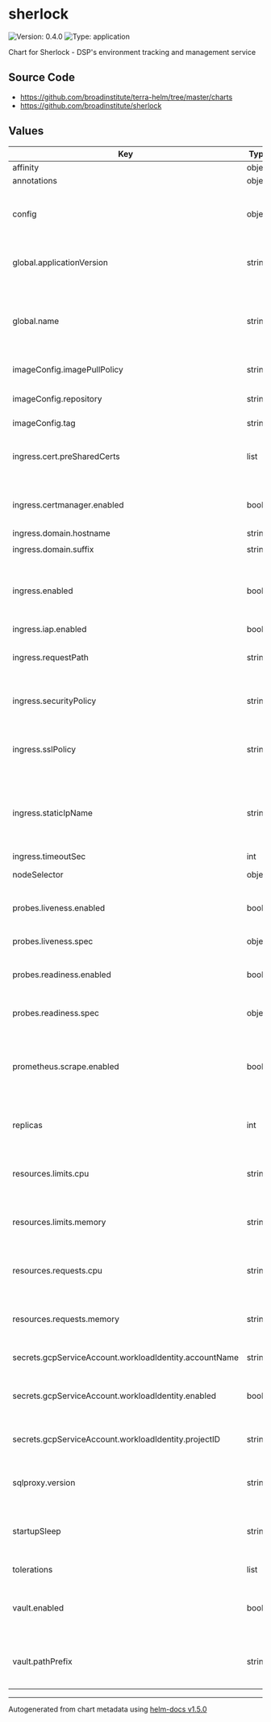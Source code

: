 # sherlock

![Version: 0.4.0](https://img.shields.io/badge/Version-0.4.0-informational?style=flat-square) ![Type: application](https://img.shields.io/badge/Type-application-informational?style=flat-square)

Chart for Sherlock - DSP's environment tracking and management service

## Source Code

* <https://github.com/broadinstitute/terra-helm/tree/master/charts>
* <https://github.com/broadinstitute/sherlock>

## Values

| Key | Type | Default | Description |
|-----|------|---------|-------------|
| affinity | object | `{}` | affinity map |
| annotations | object | `{}` |  |
| config | object | `nil` | Required; contents of revere.yaml to be given to the application |
| global.applicationVersion | string | `"latest"` | (string) What version of the application to deploy |
| global.name | string | `"sherlock"` | (string) Name of the application being deployed to template into manifests |
| imageConfig.imagePullPolicy | string | `"Always"` | (string) When to pull images |
| imageConfig.repository | string | `"us-central1-docker.pkg.dev/dsp-artifact-registry/sherlock/server"` | (string) Image repository |
| imageConfig.tag | string | `nil` | Image tag |
| ingress.cert.preSharedCerts | list | `[]` | (list) pre provisioned tls certs to use on the load balancer |
| ingress.certmanager.enabled | bool | `true` | (bool) Whether to use cert-manager for tls credentials |
| ingress.domain.hostname | string | `"sherlock"` |  |
| ingress.domain.suffix | string | `"dsp-devops.broadinstitute.org"` |  |
| ingress.enabled | bool | `true` | Whether to create Ingress, Service and associated config resources |
| ingress.iap.enabled | bool | `true` |  |
| ingress.requestPath | string | `"/api/v1/metrics"` | (string) url path to use for load balancer health checks |
| ingress.securityPolicy | string | `nil` | Name of a GCP Cloud Armor security policy |
| ingress.sslPolicy | string | `nil` | Name of a GCP SSL policy to associate with the Ingress |
| ingress.staticIpName | string | `nil` | Required. Name of the static IP, allocated in GCP, to associate with the Ingress |
| ingress.timeoutSec | int | `120` |  |
| nodeSelector | object | `{}` | nodeSelector map |
| probes.liveness.enabled | bool | `false` | (boolean) If the liveness probe should be enabled |
| probes.liveness.spec | object | `nil` | Spec for the liveness probe |
| probes.readiness.enabled | bool | `false` | (boolean) If the readiness probe should be enabled |
| probes.readiness.spec | object | `nil` | Spec for the readiness probe |
| prometheus.scrape.enabled | bool | `true` | (bool) Whether to create a ServiceMonitor to enable prometheus scraping of metrics |
| replicas | int | `1` | (number) Number of sherlock pods to run |
| resources.limits.cpu | string | `"500m"` | (string) Number of CPU units to limit the deployment to |
| resources.limits.memory | string | `"4Gi"` | (string) Memory to limit the deployment to |
| resources.requests.cpu | string | `"500m"` | (string) Number of CPU units to request for the deployment |
| resources.requests.memory | string | `"4Gi"` | (string) Memory to request for the deployment |
| secrets.gcpServiceAccount.workloadIdentity.accountName | string | `""` | (string) ID of the GCP SA to use |
| secrets.gcpServiceAccount.workloadIdentity.enabled | bool | `true` | (bool) Whether to use WI for auth to google apis |
| secrets.gcpServiceAccount.workloadIdentity.projectID | string | `""` | (string) ID of GCP project containing WI SA. |
| sqlproxy.version | string | `"latest"` | (string) Version of the GCP cloudsql proxy to use |
| startupSleep | string | `"10"` | (string) Length of sleep to account for sqlproxy startup |
| tolerations | list | `[]` | Array of tolerations |
| vault.enabled | bool | `true` | (bool) Whether to use vault/secrets-manager to secrets |
| vault.pathPrefix | string | `""` | (string) base path in vault containing sherlock's secrets |

----------------------------------------------
Autogenerated from chart metadata using [helm-docs v1.5.0](https://github.com/norwoodj/helm-docs/releases/v1.5.0)

